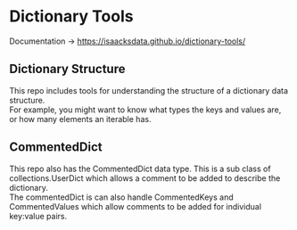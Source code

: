 # Dictionary Tools  

Documentation -> https://isaacksdata.github.io/dictionary-tools/

## Dictionary Structure  

This repo includes tools for understanding the structure of a dictionary data structure.   
For example, you might want to know what types the keys and values are, or how many elements an iterable has.   


## CommentedDict  

This repo also has the CommentedDict data type. This is a sub class of collections.UserDict which allows 
a comment to be added to describe the dictionary.   
The commentedDict is can also handle CommentedKeys and CommentedValues which allow comments to be added for 
individual key:value pairs.   